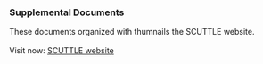 ### Supplemental Documents
These documents organized with thumnails the SCUTTLE website.<br>
<br>Visit now: [SCUTTLE website](MXET.github.io/SCUTTLE)
